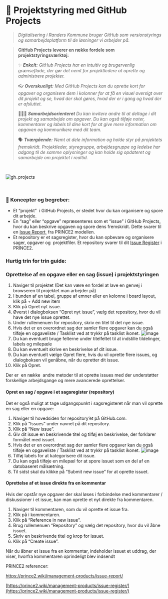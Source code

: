 # 📝 Projektstyring med GitHub Projects
> *Digitalisering i Randers Kommune bruger GitHub som versionstyrings og samarbejdsplatform til de løsninger vi arbejder på.*

> 
> **GitHub Projects leverer en række fordele som projektstyringsværktøj:**
> 
> ✨ ***Enkelt:** GitHub Projects har en intuitiv og brugervenlig grænseflade, der gør det nemt for projektledere at oprette og administrere projekter.*
>  
> 👓 ***Overskueligt:** Med GitHub Projects kan du oprette kort for opgaver og organisere dem i kolonner for at få en visuel oversigt over dit projekt og se, hvad der skal gøres, hvad der er i gang og hvad der er afsluttet.*
>
> 🧑‍🤝‍🧑 ***Samarbejdsorienteret** Du kan invitere andre til at deltage i dit projekt og samarbejde om opgaver. Du kan også tilføje noter, kommentarer og labels til dine kort for at give mere information om opgaven og kommunikere med dit team.*
>  
> 🗣️ ***Tværgående:** Nemt at dele information og holde styr på projektets fremskridt. Projektleder, styregruppe, arbejdesgruppe og ledelse har adgang til de samme oplysninger og kan holde sig opdateret og samarbejde om projektet i realtid.*
>

<br>

![gh_projects](https://github.com/Randers-Kommune-Digitalisering/doc-arbejdsgangsbeskrivelser/assets/80261692/1ff22139-955b-4a77-8376-fd9150eb716d)

<br>




### 📑 Koncepter og begreber:

*   Et “projekt”  i GitHub Projects, er stedet hvor du kan organisere og spore dit arbejde.
*   En “sag” eller “opgave” repræsenteres som et “issue” i GitHub Projects, hvor du kan beskrive opgaven og spore dens fremskridt. Dette svarer til en [Issue Report ](https://prince2.wiki/management-products/issue-report/) fra PRINCE2 modellen.
*   Et repository er et sagsregister, hvor du kan opbevare og organisere sager, opgaver og  projektfiler. Et repository svarer til dit [Issue Register](https://prince2.wiki/management-products/issue-register/) i PRINCE2.

### Hurtig trin for trin guide:

### Oprettelse af en opgave eller en sag (issue) i projektstyringen

1.  Naviger til projektet (Det kan være en fordel at lave en genvej i browseren til projektet man arbejder på)
2.  I bunden af en tabel, gruppe af emner eller en kolonne i board layout, klik på + Add new item
3.  Klik på Opret nyt issue.
4.  Øverst i dialogboksen “Opret nyt issue”, vælg det repository, hvor du vil have det nye issue oprettet.
5.  Under rullemenuen for repository, skriv en titel til det nye issue.
6.  Hvis det er en overordnet sag der samler flere opgaver kan du også tilføje en opgaveliste / Tasklist ved at trykkr på tasklist ikonet. ![image](https://github.com/Randers-Kommune-Digitalisering/doc-arbejdsgangsbeskrivelser/assets/80261692/64a05bf5-0dac-4437-8fd1-1d820c325ba8)
7.  Du kan eventuelt bruge felterne under titelfeltet til at indstille tildelinger, labels og milepæle
8.  Du kan eventuelt skrive en beskrivelse af dit issue.
9.  Du kan eventuelt vælge Opret flere, hvis du vil oprette flere issues, og dialogboksen vil genåbne, når du opretter dit issue.
10.  Klik på Opret.

Der er  en række  andre metoder til at oprette issues med der understøtter forskellige arbejdsgange og mere avancerede oprettelser.

#### Opret en sag / opgave i et sagsregister (repository)

Det er også muligt at tage udgangspunkt i sagsregisteret når man vil oprette en sag eller en opgave:

1.  Naviger til hovedsiden for repository’et på GitHub.com.
2.  Klik på “Issues” under navnet på dit repository.
3.  Klik på “New issue”.
4.  Giv dit issue en beskrivende titel og tilføj en beskrivelse, der forklarer formålet med issuet.
5.  Hvis det er en overordnet sag der samler flere opgaver kan du også tilføje en opgaveliste / Tasklist ved at trykkr på tasklist ikonet. ![image](https://github.com/Randers-Kommune-Digitalisering/doc-arbejdsgangsbeskrivelser/assets/80261692/64a05bf5-0dac-4437-8fd1-1d820c325ba8)
6.  Tilføj labels for at kategorisere dit issue.
7.  Du kan også tilføje en milepæl for at spore issuet som en del af en datobaseret målsætning.
8.  Til sidst skal du klikke på “Submit new issue” for at oprette issuet.

#### Oprettelse af et issue direkte fra en kommentar

Hvis der opstår nye opgaver der skal løses i forbindelse med kommentarer / diskussioner i et issue, kan man oprette et nyt direkte fra kommentaren.

1.  Naviger til kommentaren, som du vil oprette et issue fra.
2.  Klik på i kommentaren.
3.  Klik på “Reference in new issue”.
4.  Brug rullemenuen “Repository” og vælg det repository, hvor du vil åbne issuet.
5.  Skriv en beskrivende titel og krop for issuet.
6.  Klik på “Create issue”.

Når du åbner et issue fra en kommentar, indeholder issuet et uddrag, der viser, hvorfra kommentaren oprindeligt blev indsendt

PRINCE2 referencer:

https://prince2.wiki/management-products/issue-report/

[https://prince2.wiki/management-products/issue-register/](https://prince2.wiki/management-products/issue-register/)
